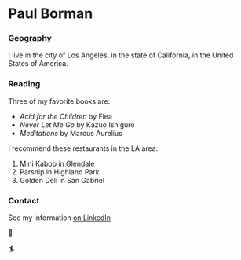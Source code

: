 # Paul Borman

### Geography

I live in the city of Los Angeles, in the
	state of California, in the United
	States
of America.

### Reading

Three of my favorite books are:

- *Acid for the Children* by Flea
- *Never Let Me Go* by Kazuo Ishiguro
- *Meditations* by Marcus Aurelius

I recommend these restaurants in the LA area:

1. Mini Kabob in Glendale
2. Parsnip in Highland Park
3. Golden Deli in San Gabriel

### Contact

See my information [on LinkedIn](https://www.linkedin.com/in/paul-borman-598b31181/)

:call_me_hand:

:surfer:
